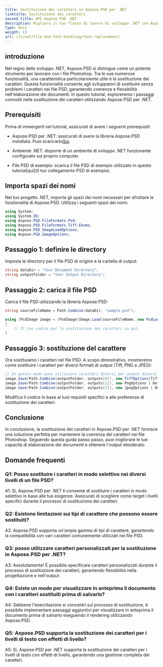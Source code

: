 ```yaml
---
title: Sostituzione dei caratteri in Aspose.PSD per .NET
linktitle: Sostituzione dei caratteri
second_title: API Aspose.PSD .NET
description: Migliora il tuo flusso di lavoro di sviluppo .NET con Aspose.PSD. Scopri come sostituire facilmente i caratteri nei file PSD utilizzando la nostra guida passo passo. Ottieni coerenza e flessibilità nell'elaborazione dei documenti senza sforzo.
type: docs
weight: 13
url: /it/net/file-and-font-handling/font-replacement/
---
```

## introduzione

Nel regno dello sviluppo .NET, Aspose.PSD si distingue come un potente strumento per lavorare con i file Photoshop. Tra le sue numerose funzionalità, una caratteristica particolarmente utile è la sostituzione dei caratteri. Questa funzionalità consente agli sviluppatori di sostituire senza problemi i caratteri nei file PSD, garantendo coerenza e flessibilità nell'elaborazione dei documenti. In questo tutorial, esploreremo i passaggi coinvolti nella sostituzione dei caratteri utilizzando Aspose.PSD per .NET.

## Prerequisiti

Prima di immergerti nel tutorial, assicurati di avere i seguenti prerequisiti:

- Aspose.PSD per .NET: assicurati di avere la libreria Aspose.PSD installata. Puoi scaricarlo[Qui](https://releases.aspose.com/psd/net/).

- Ambiente .NET: disporre di un ambiente di sviluppo .NET funzionante configurato sul proprio computer.

-  File PSD di esempio: scarica il file PSD di esempio utilizzato in questo tutorial[qui](Il tuo collegamento PSD di esempio).

## Importa spazi dei nomi

Nel tuo progetto .NET, importa gli spazi dei nomi necessari per sfruttare le funzionalità di Aspose.PSD. Utilizza i seguenti spazi dei nomi:

```csharp
using System;
using System.IO;
using Aspose.PSD.FileFormats.Psd;
using Aspose.PSD.FileFormats.Tiff.Enums;
using Aspose.PSD.ImageLoadOptions;
using Aspose.PSD.ImageOptions;
```

## Passaggio 1: definire le directory

Imposta le directory per il file PSD di origine e la cartella di output:

```csharp
string dataDir = "Your Document Directory";
string outputFolder = "Your Output Directory";
```

## Passaggio 2: carica il file PSD

Carica il file PSD utilizzando la libreria Aspose.PSD:

```csharp
string sourceFileName = Path.Combine(dataDir, "sample.psd");

using (PsdImage image = (PsdImage)Image.Load(sourceFileName, new PsdLoadOptions()))
{
    // Il tuo codice per la sostituzione dei caratteri va qui.
}
```

## Passaggio 3: sostituzione del carattere

Ora sostituiamo i caratteri nel file PSD. A scopo dimostrativo, mostreremo come sostituire i caratteri per diversi formati di output (Tiff, PNG e JPEG):

```csharp
// In questo modo puoi utilizzare caratteri diversi per output diversi
image.Save(Path.Combine(outputFolder, outputs[0]), new TiffOptions(TiffExpectedFormat.TiffJpegRgb) { DefaultReplacementFont = "Arial" });
image.Save(Path.Combine(outputFolder, outputs[1]), new PngOptions { DefaultReplacementFont = "Verdana" });
image.Save(Path.Combine(outputFolder, outputs[2]), new JpegOptions { DefaultReplacementFont = "Times New Roman" });
```

Modifica il codice in base ai tuoi requisiti specifici e alle preferenze di sostituzione dei caratteri.

## Conclusione

In conclusione, la sostituzione dei caratteri in Aspose.PSD per .NET fornisce una soluzione perfetta per mantenere la coerenza dei caratteri nei file Photoshop. Seguendo questa guida passo passo, puoi migliorare le tue capacità di elaborazione dei documenti e ottenere l'output desiderato.

## Domande frequenti

### Q1: Posso sostituire i caratteri in modo selettivo nei diversi livelli di un file PSD?

A1: Sì, Aspose.PSD per .NET ti consente di sostituire i caratteri in modo selettivo in base alle tue esigenze. Assicurati di scegliere come target i livelli specifici durante il processo di sostituzione dei caratteri.

### Q2: Esistono limitazioni sui tipi di carattere che possono essere sostituiti?

A2: Aspose.PSD supporta un'ampia gamma di tipi di carattere, garantendo la compatibilità con vari caratteri comunemente utilizzati nei file PSD.

### Q3: posso utilizzare caratteri personalizzati per la sostituzione in Aspose.PSD per .NET?

A3: Assolutamente! È possibile specificare caratteri personalizzati durante il processo di sostituzione dei caratteri, garantendo flessibilità nella progettazione e nell'output.

### Q4: Esiste un modo per visualizzare in anteprima il documento con i caratteri sostituiti prima di salvarlo?

A4: Sebbene l'esercitazione si concentri sul processo di sostituzione, è possibile implementare passaggi aggiuntivi per visualizzare in anteprima il documento prima di salvarlo eseguendo il rendering utilizzando Aspose.PSD.

### Q5: Aspose.PSD supporta la sostituzione dei caratteri per i livelli di testo con effetti di livello?

A5: Sì, Aspose.PSD per .NET supporta la sostituzione dei caratteri per i livelli di testo con effetti di livello, garantendo una gestione completa dei caratteri.